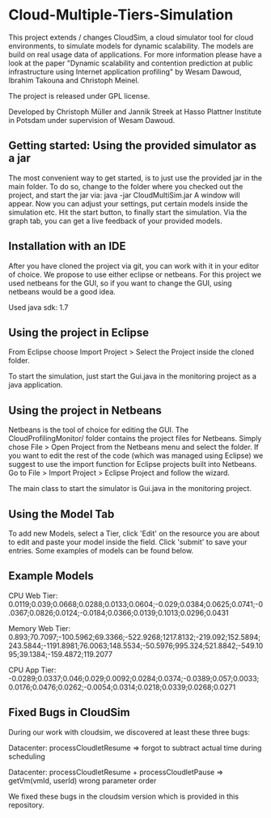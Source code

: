 Cloud-Multiple-Tiers-Simulation
===============================
This project extends / changes CloudSim, a cloud simulator tool for cloud environments, to simulate models for dynamic scalability. The models are build on real usage data of applications. For more information please have a look at the paper "Dynamic scalability and contention prediction at public infrastructure using Internet application profiling" by Wesam Dawoud, Ibrahim Takouna and Christoph Meinel.

The project is released under GPL license.

Developed by Christoph Müller and Jannik Streek at Hasso Plattner Institute in Potsdam under supervision of Wesam Dawoud.

Getting started: Using the provided simulator as a jar
-------------
The most convenient way to get started, is to just use the provided jar in the main folder. To do so, change to the folder where you checked out the project, and start the jar via: java -jar CloudMultiSim.jar
A window will appear. Now you can adjust your settings, put certain models inside the simulation etc.
Hit the start button, to finally start the simulation. Via the graph tab, you can get a live feedback of your provided models.

Installation with an IDE
-------------
After you have cloned the project via git, you can work with it in your editor of choice. We propose to use either eclipse or netbeans.
For this project we used netbeans for the GUI, so if you want to change the GUI, using netbeans would be a good idea.

Used java sdk: 1.7

Using the project in Eclipse
-------------
From Eclipse choose Import Project > Select the Project inside the cloned folder.

To start the simulation, just start the Gui.java in the monitoring project as a java application.

Using the project in Netbeans
-------------
Netbeans is the tool of choice for editing the GUI. The CloudProfilingMonitor/ folder contains the project files for Netbeans. Simply chose File > Open Project from the Netbeans menu and select the folder. 
If you want to edit the rest of the code (which was managed using Eclipse) we suggest to use the import function for Eclipse projects built into Netbeans. Go to File > Import Project > Eclipse Project and follow the wizard.

The main class to start the simulator is Gui.java in the monitoring project.

Using the Model Tab
-------------
To add new Models, select a Tier, click 'Edit' on the resource you are about to edit and paste your model inside the field. Click 'submit' to save your entries. Some examples of models can be found below.

Example Models
-------------
CPU Web Tier: 0.0119;0.039;0.0668;0.0288;0.0133;0.0604;-0.029;0.0384;0.0625;0.0741;-0.0367;0.0826;0.0124;-0.0184;0.0366;0.0139;0.1013;0.0296;0.0431

Memory Web Tier: 0.893;70.7097;-100.5962;69.3366;-522.9268;1217.8132;-219.092;152.5894;243.5844;-1191.8981;76.0063;148.5534;-50.5976;995.324;521.8842;-549.1095;39.1384;-159.4872;119.2077

CPU App Tier: -0.0289;0.0337;0.046;0.029;0.0092;0.0284;0.0374;-0.0389;0.057;0.0033;0.0176;0.0476;0.0262;-0.0054;0.0314;0.0218;0.0339;0.0268;0.0271


Fixed Bugs in CloudSim
-------------
During our work with cloudsim, we discovered at least these three bugs:

Datacenter: processCloudletResume => forgot to subtract actual time during scheduling

Datacenter: processCloudletResume + processCloudletPause => getVm(vmId, userId) wrong parameter order

We fixed these bugs in the cloudsim version which is provided in this repository.

